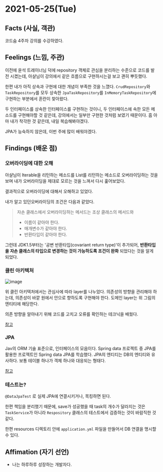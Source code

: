 # 2021-05-25\(Tue\)

## Facts \(사실, 객관\)

코드숨 4주차 강의를 수강하였다.

## Feelings \(느낌, 주관\)

이전에 윤석 트레이너님 덕에 repository 객체로 관심을 분리하는 수준으로 코드를 발전 시켰는데, 아샬님이 강의에서 같은 흐름으로 구현하시는걸 보고 괜히 뿌듯했다.

한편 내가 아직 상속과 구현에 대한 개념이 부족한 것을 느꼈다. `CrudRepository`와 `TaskRepository`를 모두 상속한 `JpaTaskRepository`를 `InMemoryTaskRepository`에 구현하는 부분에서 혼란이 찾아왔다.

두 인터페이스를 상속한 인터페이스를 구현하는 것이니, 두 인터페이스에 속한 모든 메소드를 구현해야할 것 같은데, 강의에서는 일부만 구현한 것처럼 보였기 때문이다. 흠 아마 내가 착각한 것 같은데, 내일 복습해봐야겠다.

JPA가 능숙하지 않은데, 이번 주에 많이 배워야겠다.

## Findings \(배운 점\)

### 오버라이딩에 대한 오해

아샬님이 Iterable을 리턴하는 메소드를 List를 리턴하는 메소드로 오버라이딩하는 것을 보며 내가 오버라이딩을 제대로 모르는 것을 느껴서 다시 훑어보았다.

결과적으로 오버라이딩에 대해서 오해하고 있었다.

내가 알고 있던오버라이딩의 조건은 다음과 같았다.

> 자손 클래스에서 오버라이딩하는 메서드는 조상 클래스의 메서드와
>
> * 이름이 같아야 한다.
> * 매개변수가 같아야 한다.
> * 반환타입이 같아야 한다.

그런데 JDK1.5부터는 '공변 반환타입\(covariant return type\)'이 추가되어, **반환타입을 자손 클래스의 타입으로 변경하는 것이 가능하도록 조건이 완화** 되었다는 것을 알게 되었다.

### 클린 아키텍처

![image](https://user-images.githubusercontent.com/54612343/119511984-e42bce00-bdad-11eb-9356-b252250d052b.png)

위 클린 아키텍처에서는 관심사에 따라 layer를 나누었다. 의존성의 방향을 관리해야 하는데, 의존성이 바깥 원에서 안으로 향하도록 구현해야 한다. 도메인 layer는 위 그림의 엔티티에 해당한다.

의존 방향을 알아내기 위해 코드를 고치고 오류를 확인하는 테크닉을 배웠다.

[참고](https://blog.cleancoder.com/uncle-bob/2012/08/13/the-clean-architecture.html)

### JPA

Jav의 ORM 기술 표준으로, 인터페이스의 모음이다. Spring data 프로젝트 중 JPA를 활용한 프로젝트인 Spring data JPA를 학습했다. JPA의 엔티티는 DB의 엔티티와 유사하다. 보통 테이블 하나가 객체 하나와 대응되는 형태다.

[참고](https://spring.io/projects/spring-data-jpa)

### 테스트는?

`@DataJpaTest` 로 실제 JPA에 연결시키거나, 목킹하면 된다.

한편 책임을 분리했기 때문에, save가 성공했을 때 task의 개수가 달라지는 것은 `TaskService`가 아니라 `Respository` 클래스의 테스트에서 검증하는 것이 바람직한 것 같다.

한편 resources 디렉토리 안에 `application.yml` 파일을 만들어서 DB 연결을 명시할 수 있다.

## Affimation \(자기 선언\)

* 나는 하루하루 성장하는 개발자다.

